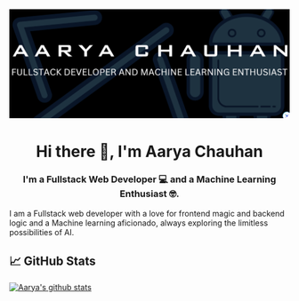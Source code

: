 <p align="center">
  <img src="https://raw.githubusercontent.com/Aarya-Chauhan/Aarya-Chauhan/main/images/banner1.png" alt="my banner"></a>
</p>

<h1 align="center">
Hi there 👋, I'm Aarya Chauhan</a> 
</h1>

<h3 align="center">
I'm a Fullstack Web Developer 💻 and a Machine Learning Enthusiast 🤓.
</h3> 

I am a Fullstack web developer with a love for frontend magic and backend logic and a Machine learning aficionado, always exploring the limitless possibilities of AI.

## 📈 GitHub Stats 

[![Aarya's github stats](https://github-readme-stats.vercel.app/api?username=Aarya-Chauhan)](https://github.com/Aarya-Chauhan)



<!---
Aarya-Chauhan/Aarya-Chauhan is a ✨ special ✨ repository because its `README.md` (this file) appears on your GitHub profile.
You can click the Preview link to take a look at your changes.
--->
